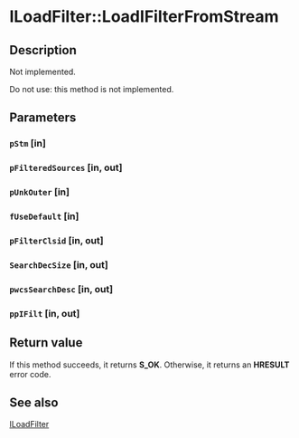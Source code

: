 # ILoadFilter::LoadIFilterFromStream

## Description

Not implemented.

Do not use: this method is not implemented.

## Parameters

### `pStm` [in]

### `pFilteredSources` [in, out]

### `pUnkOuter` [in]

### `fUseDefault` [in]

### `pFilterClsid` [in, out]

### `SearchDecSize` [in, out]

### `pwcsSearchDesc` [in, out]

### `ppIFilt` [in, out]

## Return value

If this method succeeds, it returns **S_OK**. Otherwise, it returns an **HRESULT** error code.

## See also

[ILoadFilter](https://learn.microsoft.com/windows/desktop/api/filtereg/nn-filtereg-iloadfilter)